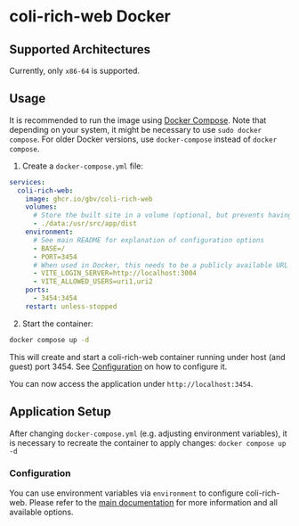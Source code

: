 # coli-rich-web Docker

## Supported Architectures
Currently, only `x86-64` is supported.

<!-- ## Available Tags
- The current release version is available under `latest`. However, new major versions might break compatibility of the previously used config file, therefore it is recommended to use a version tag instead.
- We follow SemVer for versioning the application. Therefore, `x` offers the latest image for the major version x, `x.y` offers the latest image for the minor version x.y, and `x.y.z` offers the image for a specific patch version x.y.z.
- Additionally, the latest development version is available under `dev`. -->

## Usage
It is recommended to run the image using [Docker Compose](https://docs.docker.com/compose/). Note that depending on your system, it might be necessary to use `sudo docker compose`. For older Docker versions, use `docker-compose` instead of `docker compose`.

1. Create a `docker-compose.yml` file:

```yml
services:
  coli-rich-web:
    image: ghcr.io/gbv/coli-rich-web
    volumes:
      # Store the built site in a volume (optional, but prevents having to rebuild the site if the container is recreated)
      - ./data:/usr/src/app/dist
    environment:
      # See main README for explanation of configuration options
      - BASE=/
      - PORT=3454
      # When used in Docker, this needs to be a publicly available URL
      - VITE_LOGIN_SERVER=http://localhost:3004
      - VITE_ALLOWED_USERS=uri1,uri2
    ports:
      - 3454:3454
    restart: unless-stopped
```

2. Start the container:

```sh
docker compose up -d
```

This will create and start a coli-rich-web container running under host (and guest) port 3454. See [Configuration](#configuration) on how to configure it.

You can now access the application under `http://localhost:3454`.

## Application Setup
After changing `docker-compose.yml` (e.g. adjusting environment variables), it is necessary to recreate the container to apply changes: `docker compose up -d`

### Configuration
You can use environment variables via `environment` to configure coli-rich-web. Please refer to the [main documentation](../README.md#configuration) for more information and all available options.
